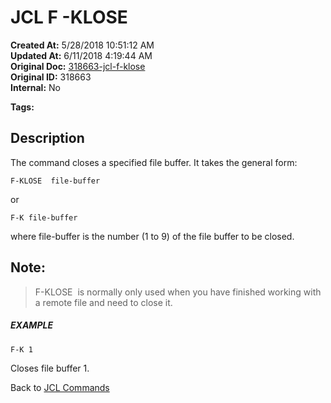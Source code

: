 # JCL F -KLOSE

**Created At:** 5/28/2018 10:51:12 AM  
**Updated At:** 6/11/2018 4:19:44 AM  
**Original Doc:** [318663-jcl-f-klose](https://docs.jbase.com/45792-jcl/318663-jcl-f-klose)  
**Original ID:** 318663  
**Internal:** No  

**Tags:**
<badge text='buffer' vertical='middle' />
<badge text='jcl' vertical='middle' />

## Description 

The command closes a specified file buffer. It takes the general form:

```
F-KLOSE  file-buffer
```

or

```
F-K file-buffer
```

where file-buffer is the number (1 to 9) of the file buffer to be closed.



## Note: 


> F-KLOSE  is normally only used when you have finished working with a remote file and need to close it.




##### EXAMPLE

```
F-K 1
```

Closes file buffer 1.



Back to [JCL Commands](./../jcl-commands)

